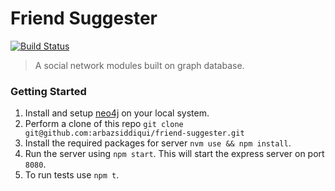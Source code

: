 # Friend Suggester
[![Build Status](https://travis-ci.com/arbazsiddiqui/friend-suggester.svg?branch=master)](https://travis-ci.com/arbazsiddiqui/friend-suggester)
>A social network modules built on graph database.

### Getting Started

1. Install and setup [neo4j](https://neo4j.com/download) on your local system.
2. Perform a clone of this repo `git clone git@github.com:arbazsiddiqui/friend-suggester.git`
3. Install the required packages for server `nvm use && npm install`.
4. Run the server using `npm start`. This will start the express server on port `8080`.
5. To run tests use `npm t`.
